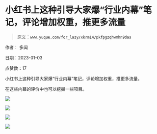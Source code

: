 # 小红书上这种引导大家爆“行业内幕”笔记，评论增加权重，推更多流量

> 原文：[`www.yuque.com/for_lazy/xkrm14/pkfpgzqhwmhn9das`](https://www.yuque.com/for_lazy/xkrm14/pkfpgzqhwmhn9das)



作者： 多闻 

日期：2023-01-03 

点赞数：17 

小红书上这种引导大家爆“行业内幕”笔记，评论增加权重，推更多流量。 

在这些内幕的评价中也可以挖掘一些项目。 

![](img/e81c669ca726b32d8f90b3836690e48a.png) 

![](img/a71754b329594de1750a22535f39c270.png) 

![](img/eb5baee50e635b03a3c71edae9aa15e0.png) 

![](img/246324250ea3d37a075d0b4883f63552.png) 

